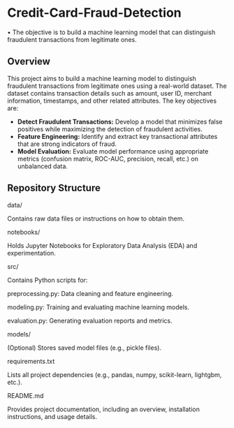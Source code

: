 # Credit-Card-Fraud-Detection
• The objective is to build a machine learning model that can distinguish fraudulent transactions from legitimate ones.
## Overview

This project aims to build a machine learning model to distinguish fraudulent transactions from legitimate ones using a real-world dataset. The dataset contains transaction details such as amount, user ID, merchant information, timestamps, and other related attributes. The key objectives are:

- **Detect Fraudulent Transactions:** Develop a model that minimizes false positives while maximizing the detection of fraudulent activities.
- **Feature Engineering:** Identify and extract key transactional attributes that are strong indicators of fraud.
- **Model Evaluation:** Evaluate model performance using appropriate metrics (confusion matrix, ROC-AUC, precision, recall, etc.) on unbalanced data.

## Repository Structure

data/

Contains raw data files or instructions on how to obtain them.

notebooks/

Holds Jupyter Notebooks for Exploratory Data Analysis (EDA) and experimentation.

src/

Contains Python scripts for:

preprocessing.py: Data cleaning and feature engineering.

modeling.py: Training and evaluating machine learning models.

evaluation.py: Generating evaluation reports and metrics.

models/

(Optional) Stores saved model files (e.g., pickle files).

requirements.txt

Lists all project dependencies (e.g., pandas, numpy, scikit-learn, lightgbm, etc.).

README.md

Provides project documentation, including an overview, installation instructions, and usage details.


